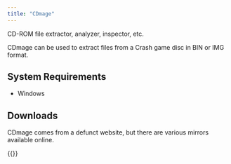 ```yaml
---
title: "CDmage"
---
```

CD-ROM file extractor, analyzer, inspector, etc.

<!--more-->

CDmage can be used to extract files from a Crash game disc in BIN or IMG format.

## System Requirements

* Windows

## Downloads

CDmage comes from a defunct website, but there are various mirrors available online.

{{<card url=https://github.com/cbhacks/cbh-toolkit/raw/master/content/CDmage/CDmage.exe title="Windows 32-bit (.exe)" />}}
